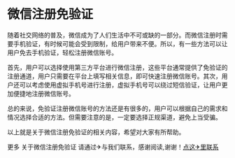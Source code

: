# 微信注册免验证

随着社交网络的普及，微信成为了人们生活中不可或缺的一部分。而微信注册时需要手机验证，有时候可能会受到限制，给用户带来不便。所以，有一些方法可以让用户免去手机验证，轻松注册微信账号。

首先，用户可以选择使用第三方平台进行微信注册，这些平台通常提供了免验证的注册通道，用户只需要在平台上填写相关信息，即可快速注册微信账号。其次，用户还可以考虑使用虚拟手机号进行注册，虚拟手机号可以绕过短信验证，让用户更加便捷地注册微信账号。

总的来说，免验证注册微信账号的方法还是有很多的，用户可以根据自己的需求和情况选择合适的方法。但需要注意的是，一定要选择正规渠道，避免上当受骗。

以上就是关于微信注册免验证的相关内容，希望对大家有所帮助。

更多 关于微信注册免验证 请通过✈与我们联系，感谢阅读,谢谢！[点这✈里联系](https://acc.k02.cc)